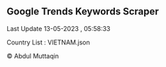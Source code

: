 

## Google Trends Keywords Scraper 
 
Last Update 13-05-2023 , 05:58:33

Country List :
VIETNAM.json



© Abdul Muttaqin 
